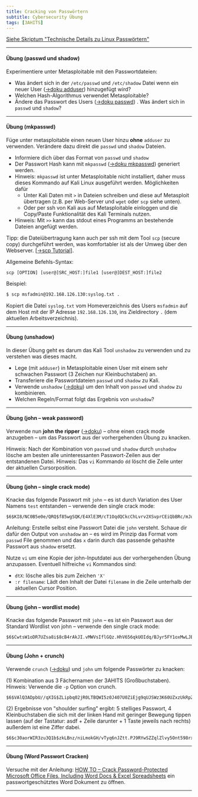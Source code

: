 ```yaml
---
title: Cracking von Passwörtern
subtitle: Cybersecurity Übung
tags: [3AHITS]
---
```


[Siehe Skriptum "Technische Details zu Linux Passwörtern"](../lecture/07_passwoerter_linux)

---

#### Übung (passwd und shadow)

Experimentiere unter Metasploitable mit den Passwortdateien:

- Was ändert sich in der `/etc/passwd` und `/etc/shadow` Datei wenn ein neuer User ([→doku adduser](../lecture/07_passwoerter_linux#adduser)) hinzugefügt wird?
- Welchen Hash-Algorithmus verwendet Metasploitable?
- Ändere das Passwort des Users ([→doku passwd](../lecture/07_passwoerter_linux#passwd)) . Was ändert sich in `passwd` und `shadow`?

---

#### Übung (mkpasswd)

Füge unter metasploitable einen neuen User hinzu **ohne** `adduser` zu verwenden. Verändere dazu direkt die `passwd` und `shadow` Dateien.

- Informiere dich über das Format von `passwd` und `shadow`
- Der Passwort Hash kann mit `mkpasswd` ([→doku mkpasswd](../lecture/07_passwoerter_linux#mkpasswd)) generiert werden.
- Hinweis: `mkpasswd` ist unter Metasploitable nicht installiert, daher muss dieses Kommando auf Kali Linux ausgeführt werden. Möglichkeiten dafür
  - Unter Kali Daten mit `>` in Dateien schreiben und diese auf Metasploit übertragen (z.B. per Web-Server und `wget` oder `scp` siehe unten).
  - Oder per ssh von Kali aus auf Metasploitable einloggen und die Copy/Paste Funktionalität des Kali Terminals nutzen.
- Hinweis: Mit `>>` kann das stdout eines Programms an bestehende Dateien angefügt werden.

Tipp: die Dateiübertragung kann auch per ssh mit dem Tool `scp` (secure copy) durchgeführt werden, was komfortabler ist als der Umweg über den Webserver. [[→scp Tutorial](https://linuxize.com/post/how-to-use-scp-command-to-securely-transfer-files/)].

Allgemeine Befehls-Syntax:

```
scp [OPTION] [user@]SRC_HOST:]file1 [user@]DEST_HOST:]file2
```

Beispiel:

```sh
$ scp msfadmin@192.168.126.130:syslog.txt .
```

Kopiert die Datei  `syslog.txt` vom Homeverzeichnis des Users `msfadmin` auf dem Host mit der IP Adresse `192.168.126.130`, ins Zieldirectory `.` (dem aktuellen Arbeitsverzeichnis).

---

#### Übung (unshadow)

In dieser Übung geht es darum das Kali Tool `unshadow` zu verwenden und zu verstehen was dieses macht.

- Lege (mit `adduser`) in Metasploitable einen User mit einem sehr schwachen Passwort (3 Zeichen nur Kleinbuchstaben) an. 
- Transferiere die Passwortdateien `passwd` und `shadow`  zu Kali.
- Verwende `unshadow` ([→doku](../lecture/07_passwoerter_linux#unshadow)) um den Inhalt von `passwd` und `shadow` zu kombinieren. 
- Welchen Regeln/Format folgt das Ergebnis von `unshadow`?

---

#### Übung (john – weak password)

Verwende nun  **john the ripper** ([→doku](../lecture/07_passwoerter_linux#johntheripper)) – ohne einen crack mode anzugeben – um das Passwort aus der vorhergehenden Übung zu knacken.

Hinweis: Nach der Kombination von `passwd` und `shadow` durch `unshadow` lösche am besten alle uninteressanten Passwort-Zeilen aus der entstandenen Datei. Hinweis: Das `vi` Kommando `dd` löscht die Zeile unter der aktuellen Cursorposition.

---

#### Übung (john – single crack mode)

Knacke das folgende Passwort mit `john` – es ist durch Variation des User Namens `test` entstanden – verwende den single crack mode:

```
$6$KI8/NC0B5e0e/QRQ$f85wgSQK/E4XlE3M/cT1OqdQCkcChLvrv2XSvprCEiQbBRc/mJueUmTBZKvFxI1DDQl3DCDuBJ02.9ZqNN/wJ0
```

Anleitung: Erstelle selbst eine Passwort Datei die `john` versteht. Schaue dir dafür den Output von `unshadow` an – es wird im Prinzip das Format vom `passwd` File genommen und das `x` darin durch das passende gehashte Passwort aus `shadow` ersetzt. 

Nutze `vi` um eine Kopie der john-Inputdatei aus der vorhergehenden Übung anzupassen. Eventuell hilfreiche `vi` Kommandos sind:

- `dtX`: lösche alles bis zum Zeichen `'X'`
- `:r filename`: Lädt den Inhalt der Datei `filename` in die Zeile unterhalb der aktuellen Cursor Position.

---

#### Übung (john – wordlist mode)

Knacke das folgende Passwort mit `john` – es ist ein Passwort aus der Standard Wordlist von john – verwende den single crack mode:

```
$6$CwtsW1oDR7UZsa8i$8cB4rAkJI.vMWVsIflGQz.HhV656qkUOIdq/BJyr5FY1oxMwLJBcwD70pNk9a/sRF0D4DiRctTvBoUn.rkjQ21
```

---

#### Übung (John + crunch)

Verwende `crunch` ([→doku](../lecture/07_passwoerter_linux#crunch)) und `john` um folgende Passwörter zu knacken:

(1) Kombination aus 3 Fächernamen der 3AHITS (Großbuchstaben). Hinweis: Verwende die `-p` Option von crunch.

```
$6$VAlQ3ADpbU//qXIG$ZLipbq02jR0LTBQWI5z0J407U0ZiEjg9qUJSWz3K60UZxzUkRpZV5Oq93kfYyrW5QnFa7Zqh6XhnEsN1A.Xky0
```

(2) Ergebnisse von "shoulder surfing" ergibt: 5 stelliges Passwort, 4 Kleinbuchstaben die sich mit der linken Hand mit geringer Bewegung tippen lassen (auf der Tastatur: asdf + Zeile darunter + 1 Taste jeweils nach rechts) außerdem ist eine Ziffer dabei.

```
$6$c30aorWIR3zu3Q1b$zkLBnz/niLmokGH/vTyq6nJZtt.PJ9RYwSZZqlZlvy5Ont598rxFn4S2A8onz6mUHbZEzmeMRkkLPfaqb2eb6.
```

---

#### Übung (Word Passwort Cracken)

Versuche mit der Anleitung: [HOW TO – Crack Password-Protected Microsoft Office Files, Including Word Docs & Excel Spreadsheets](https://null-byte.wonderhowto.com/how-to/crack-password-protected-microsoft-office-files-including-word-docs-excel-spreadsheets-0193959/) ein passwortgeschütztes Word Dokument zu öffnen.

---

